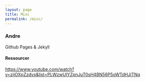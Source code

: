 ```yaml
---
layout: page
title: Misc
permalink: /misc/
---
```

### Andre
Github Pages & Jekyll

#### Ressourcer
https://www.youtube.com/watch?v=zijOXpZzdvs&list=PLWzwUIYZpnJuT0sH4BN56P5oWTdHJiTNq